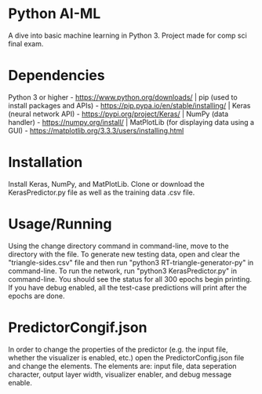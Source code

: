 # Python AI-ML

A dive into basic machine learning in Python 3. Project made for comp sci final exam.


# Dependencies
Python 3 or higher - https://www.python.org/downloads/   |   pip (used to install packages and APIs) - https://pip.pypa.io/en/stable/installing/   |   Keras (neural network API) - https://pypi.org/project/Keras/   |   NumPy (data handler) - https://numpy.org/install/   |   MatPlotLib (for displaying data using a GUI) - https://matplotlib.org/3.3.3/users/installing.html


# Installation
Install Keras, NumPy, and MatPlotLib. Clone or download the KerasPredictor.py file as well as the training data .csv file.


# Usage/Running
Using the change directory command in command-line, move to the directory with the file. To generate new testing data, open and clear the "triangle-sides.csv" file and then run "python3 RT-triangle-generator-py" in command-line. To run the network, run "python3 KerasPredictor.py" in command-line. You should see the status for all 300 epochs begin printing. If you have debug enabled, all the test-case predictions will print after the epochs are done.


# PredictorCongif.json
In order to change the properties of the predictor (e.g. the input file, whether the visualizer is enabled, etc.) open the PredictorConfig.json file and change the elements. The elements are: input file, data seperation character, output layer width, visualizer enabler, and debug message enable.
